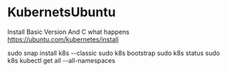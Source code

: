 # KubernetsUbuntu
Install Basic Version And C what happens
https://ubuntu.com/kubernetes/install


sudo snap install k8s --classic
sudo k8s bootstrap
sudo k8s status
sudo k8s kubectl get all --all-namespaces
